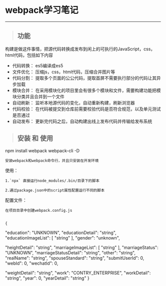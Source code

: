 # webpack学习笔记

----

> ## 功能
构建是做这件事情，把源代码转换成发布到闲上的可执行的JavaScript，css，html代码，包括如下内容

- 代码转换： es5编译成es5
- 文件优化： 压缩js，css，html代码，压缩合并图片等
- 代码分割： 提取多个页面的公公代码，提取首屏不需要执行部分的代码让其异步加载
- 模块合并： 在采用模块化的项目里会有很多个模块和文件，需要构建功能把模块分类并且合并到一个文件
- 自动刷新： 监听本地源代码的变化，自动重新构建，刷新浏览器
- 代码校验： 在代码被提交到仓库前需要校验代码是否符合规范，以及单元测试是否通过
- 自动发布： 更新完代码之后，自动构建出线上发布代码并传输给发布系统

> ## 安装 和 使用

npm install webpack webpack-cli -D

`安装webpack和webpack命令行，并且只安装在开发环境`

使用：

    1.`npx` 直接运行node_modules/.bin/目录下的脚本

    2.通过package.json中的script属性配置运行不同的脚本

配置文件：

    在项目目录中创建webpack.config.js


    {
  "education": "UNKNOWN",
  "educationDetail": "string",
  "educationImageList": [
    "string"
  ],
  "gender": "unknown",
  <!-- "height": 0, -->
  "heightDetail": "string",
  "marriageImageList": [
    "string"
  ],
  "marriageStatus": "UNKNOWN",
  "marriageStatusDetail": "string",
  "other": "string",
  "realName": "string",
  "spouseStandard": "string",
  "submitUserId": 0,
  "webId": 0,
  "wechatId": 0,
  <!-- "weight": 0, -->
  "weightDetail": "string",
  "work": "CONTRY_ENTERPRISE",
  "workDetail": "string",
  "year": 0,
  "yearDetail": "string"
}